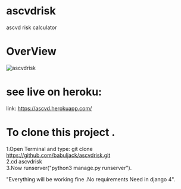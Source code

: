 # ascvdrisk
ascvd risk calculator

# OverView

![ascvdrisk](https://user-images.githubusercontent.com/96766836/167841960-70dc7e47-9ae1-4f27-adc1-97cb9271ea29.png) <br>

# see live on heroku:

link: https://ascvd.herokuapp.com/

# To clone this project .
1.Open Terminal and type: git clone https://github.com/babuljack/ascvdrisk.git <br>
2.cd ascvdrisk <br>
3.Now runserver("python3 manage.py runserver"). <br>

"Everything will be working fine .No requirements Need in django 4".
